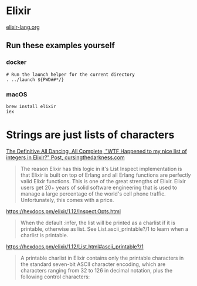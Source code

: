 # Elixir

[elixir-lang.org](https://elixir-lang.org/)

## Run these examples yourself

### docker

```
# Run the launch helper for the current directory
. ../launch ${PWD##*/}
```

### macOS

```
brew install elixir
iex
```

# Strings are just lists of characters

[The Definitive All Dancing, All Complete, "WTF Happened to my nice list of integers in Elixir?" Post, cursingthedarkness.com](http://www.cursingthedarkness.com/2015/10/the-definitive-all-dancing-all-complete.html)

> The reason Elixir has this logic in it's List Inspect implementation is that Elixir is built on top of Erlang and all Erlang functions are perfectly valid Elixir functions. This is
one of the great strengths of Elixir. Elixir users get 20+ years of solid software engineering that is used to manage a large percentage of the world's cell phone traffic. Unfortunately, this comes with a price. 

https://hexdocs.pm/elixir/1.12/Inspect.Opts.html

> When the default :infer, the list will be printed as a charlist if it is printable, otherwise as list. See List.ascii_printable?/1 to learn when a charlist is printable.

https://hexdocs.pm/elixir/1.12/List.html#ascii_printable?/1

> A printable charlist in Elixir contains only the printable characters in the standard seven-bit ASCII character encoding, which are characters ranging from 32 to 126 in decimal notation, plus the following control characters:



